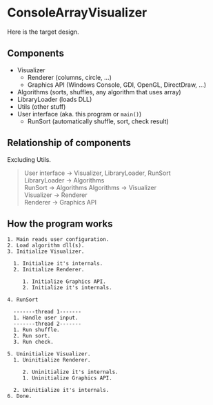 # ConsoleArrayVisualizer
Here is the target design.
## Components
* Visualizer
  * Renderer (columns, circle, ...)
  * Graphics API (Windows Console, GDI, OpenGL, DirectDraw, ...)
* Algorithms (sorts, shuffles, any algorithm that uses array)
* LibraryLoader (loads DLL)
* Utils (other stuff)
* User interface (aka. this program or `main()`)
  * RunSort (automatically shuffle, sort, check result)

## Relationship of components
Excluding Utils.

> User interface -> Visualizer, LibraryLoader, RunSort  
> LibraryLoader -> Algorithms  
> RunSort -> Algorithms
> Algorithms -> Visualizer  
> Visualizer -> Renderer  
> Renderer -> Graphics API  

## How the program works
```
1. Main reads user configuration.
2. Load algorithm dll(s).
3. Initialize Visualizer.

  1. Initialize it's internals.
  2. Initialize Renderer.
  
     1. Initialize Graphics API.
     2. Initialize it's internals.
     
4. RunSort

  -------thread 1-------
  1. Handle user input.
  -------thread 2-------
  1. Run shuffle.
  2. Run sort.
  3. Run check.

5. Uninitialize Visualizer.
  1. Uninitialize Renderer.
  
     2. Uninitialize it's internals.
     1. Uninitialize Graphics API.
     
  2. Uninitialize it's internals.
6. Done.
```
